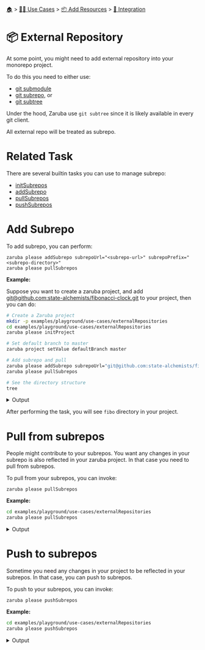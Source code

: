 <!--startTocHeader-->
[🏠](../../../README.md) > [👷🏽 Use Cases](../../README.md) > [📦 Add Resources](../README.md) > [🧩 Integration](README.md)
# 📦 External Repository
<!--endTocHeader-->


At some point, you might need to add external repository into your monorepo project.

To do this you need to either use:

* [git submodule](https://git-scm.com/book/en/v2/Git-Tools-Submodules)
* [git subrepo](https://github.com/ingydotnet/git-subrepo), or
* [git subtree](https://www.atlassian.com/git/tutorials/git-subtree)

Under the hood, Zaruba use `git subtree` since it is likely available in every git client.

All external repo will be treated as subrepo.

# Related Task

There are several builtin tasks you can use to manage subrepo:

* [initSubrepos](../../../core-tasks/initSubrepos.md)
* [addSubrepo](../../../core-tasks/addSubrepo.md)
* [pullSubrepos](../../../core-tasks/pullSubrepos.md)
* [pushSubrepos](../../../core-tasks/pushSubrepos.md)


# Add Subrepo

To add subrepo, you can perform:

```
zaruba please addSubrepo subrepoUrl="<subrepo-url>" subrepoPrefix="<subrepo-directory>" 
zaruba please pullSubrepos 

```

__Example:__

Suppose you want to create a zaruba project, and add [git@github.com:state-alchemists/fibonacci-clock.git](https://github.com/state-alchemists/fibonacci-clock) to your project, then you can do:

<!--startCode-->
```bash
# Create a Zaruba project
mkdir -p examples/playground/use-cases/externalRepositories
cd examples/playground/use-cases/externalRepositories
zaruba please initProject

# Set default branch to master
zaruba project setValue defaultBranch master

# Add subrepo and pull
zaruba please addSubrepo subrepoUrl="git@github.com:state-alchemists/fibonacci-clock.git" subrepoPrefix="fibo" 
zaruba please pullSubrepos 

# See the directory structure
tree
```
 
<details>
<summary>Output</summary>
 
```````
💀 🔎 Job Starting...
         Elapsed Time: 2.588µs
         Current Time: 00:25:46
💀 🏁 Running 🚧 'initProject' runner on /home/gofrendi/zaruba/docs/examples/playground/use-cases/externalRepositories (Attempt: 1/3)
💀    🚀 initProject          🚧 Initialized empty Git repository in /home/gofrendi/zaruba/docs/examples/playground/use-cases/externalRepositories/.git/
💀    🚀 initProject          🚧 🎉🎉🎉
💀    🚀 initProject          🚧 Project created
💀 🎉 Successfully running 🚧 'initProject' runner (Attempt: 1/3)
💀 🔎 Job Running...
         Elapsed Time: 16.416864ms
         Current Time: 00:25:46
💀 🎉 🎉🎉🎉🎉🎉🎉🎉🎉🎉🎉🎉
💀 🎉 Job Complete!!! 🎉🎉🎉
💀 🔥 Terminating
💀 🔎 Job Ended...
         Elapsed Time: 320.267916ms
         Current Time: 00:25:46
zaruba please initProject  
💀 🔎 Job Starting...
         Elapsed Time: 1.525µs
         Current Time: 00:25:46
💀 🏁 Running 🔎 'zrbIsProject' runner on /home/gofrendi/zaruba/docs/examples/playground/use-cases/externalRepositories (Attempt: 1/3)
💀    🚀 zrbIsProject         🔎 Current directory is a valid zaruba project
💀 🎉 Successfully running 🔎 'zrbIsProject' runner (Attempt: 1/3)
💀 🏁 Running 🥂 'addSubrepo' runner on /home/gofrendi/zaruba/docs/examples/playground/use-cases/externalRepositories (Attempt: 1/3)
💀    🚀 addSubrepo           🥂 🎉🎉🎉
💀    🚀 addSubrepo           🥂 Subrepo fibo has been added
💀 🎉 Successfully running 🥂 'addSubrepo' runner (Attempt: 1/3)
💀 🔎 Job Running...
         Elapsed Time: 335.00003ms
         Current Time: 00:25:47
💀 🎉 🎉🎉🎉🎉🎉🎉🎉🎉🎉🎉🎉
💀 🎉 Job Complete!!! 🎉🎉🎉
💀 🔥 Terminating
💀 🔎 Job Ended...
         Elapsed Time: 637.704051ms
         Current Time: 00:25:47
zaruba please addSubrepo -e '/home/gofrendi/zaruba/docs/examples/playground/use-cases/externalRepositories/.env' -v 'subrepoUrl=git@github.com:state-alchemists/fibonacci-clock.git' -v 'subrepoPrefix=fibo' -v '/home/gofrendi/zaruba/docs/examples/playground/use-cases/externalRepositories/default.values.yaml'
💀 🔎 Job Starting...
         Elapsed Time: 1.845µs
         Current Time: 00:25:47
💀 🏁 Running 🔎 'zrbIsProject' runner on /home/gofrendi/zaruba/docs/examples/playground/use-cases/externalRepositories (Attempt: 1/3)
💀 🏁 Running 🔍 'zrbIsValidSubrepos' runner on /home/gofrendi/zaruba/docs/examples/playground/use-cases/externalRepositories (Attempt: 1/3)
💀    🚀 zrbIsValidSubrepos   🔍 All Subrepos are valid
💀 🎉 Successfully running 🔍 'zrbIsValidSubrepos' runner (Attempt: 1/3)
💀    🚀 zrbIsProject         🔎 Current directory is a valid zaruba project
💀 🎉 Successfully running 🔎 'zrbIsProject' runner (Attempt: 1/3)
💀 🏁 Running 📦 'initSubrepos' runner on /home/gofrendi/zaruba/docs/examples/playground/use-cases/externalRepositories (Attempt: 1/3)
💀    🚀 initSubrepos         📦 fibo origin does not exist
💀    🚀 initSubrepos         📦 [master (root-commit) 7f2af82] 💀 Save works before pulling from git@github.com:state-alchemists/fibonacci-clock.git
💀    🚀 initSubrepos         📦  3 files changed, 125 insertions(+)
💀    🚀 initSubrepos         📦  create mode 100644 .gitignore
💀    🚀 initSubrepos         📦  create mode 100644 default.values.yaml
💀    🚀 initSubrepos         📦  create mode 100644 index.zaruba.yaml
💀    🚀 initSubrepos         📦 git fetch fibo master
💀 🔥 🚀 initSubrepos         📦 warning: no common commits
💀 🔥 🚀 initSubrepos         📦 From github.com:state-alchemists/fibonacci-clock
💀 🔥 🚀 initSubrepos         📦  * branch            master     -> FETCH_HEAD
💀 🔥 🚀 initSubrepos         📦  * [new branch]      master     -> fibo/master
💀 🔥 🚀 initSubrepos         📦 Added dir 'fibo'
💀 🔥 🚀 initSubrepos         📦 From github.com:state-alchemists/fibonacci-clock
💀 🔥 🚀 initSubrepos         📦  * branch            master     -> FETCH_HEAD
💀 🔥 🚀 initSubrepos         📦 From github.com:state-alchemists/fibonacci-clock
💀 🔥 🚀 initSubrepos         📦  * branch            master     -> FETCH_HEAD
💀    🚀 initSubrepos         📦 Already up to date.
💀    🚀 initSubrepos         📦 🎉🎉🎉
💀    🚀 initSubrepos         📦 Subrepos Initialized
💀 🎉 Successfully running 📦 'initSubrepos' runner (Attempt: 1/3)
💀 🏁 Running 🔽 'pullSubrepos' runner on /home/gofrendi/zaruba/docs/examples/playground/use-cases/externalRepositories (Attempt: 1/3)
💀    🚀 pullSubrepos         🔽 On branch master
💀    🚀 pullSubrepos         🔽 nothing to commit, working tree clean
💀 🔥 🚀 pullSubrepos         🔽 From github.com:state-alchemists/fibonacci-clock
💀 🔥 🚀 pullSubrepos         🔽  * branch            master     -> FETCH_HEAD
💀    🚀 pullSubrepos         🔽 Already up to date.
💀    🚀 pullSubrepos         🔽 🎉🎉🎉
💀    🚀 pullSubrepos         🔽 Subrepos pulled
💀 🎉 Successfully running 🔽 'pullSubrepos' runner (Attempt: 1/3)
💀 🔎 Job Running...
         Elapsed Time: 13.739506873s
         Current Time: 00:26:01
💀 🎉 🎉🎉🎉🎉🎉🎉🎉🎉🎉🎉🎉
💀 🎉 Job Complete!!! 🎉🎉🎉
💀 🔥 Terminating
💀 🔎 Job Ended...
         Elapsed Time: 14.041969947s
         Current Time: 00:26:01
zaruba please pullSubrepos -e '/home/gofrendi/zaruba/docs/examples/playground/use-cases/externalRepositories/.env' -v '/home/gofrendi/zaruba/docs/examples/playground/use-cases/externalRepositories/default.values.yaml'
.
├── default.values.yaml
├── fibo
│   ├── Dockerfile
│   ├── README.md
│   ├── bootstrap.unity.css
│   ├── index.css
│   ├── index.html
│   ├── index.js
│   ├── jquery.js
│   ├── sample.env
│   └── start.sh
├── index.zaruba.yaml
└── logs
    └── log.zaruba.csv

2 directories, 12 files
```````
</details>
<!--endCode-->

After performing the task, you will see `fibo` directory in your project.

# Pull from subrepos

People might contribute to your subrepos. You want any changes in your subrepo is also reflected in your zaruba project. In that case you need to pull from subrepos.

To pull from your subrepos, you can invoke:

```
zaruba please pullSubrepos
```

__Example:__

<!--startCode-->
```bash
cd examples/playground/use-cases/externalRepositories
zaruba please pullSubrepos
```
 
<details>
<summary>Output</summary>
 
```````
💀 🔎 Job Starting...
         Elapsed Time: 2.248µs
         Current Time: 00:26:01
💀 🏁 Running 🔍 'zrbIsValidSubrepos' runner on /home/gofrendi/zaruba/docs/examples/playground/use-cases/externalRepositories (Attempt: 1/3)
💀 🏁 Running 🔎 'zrbIsProject' runner on /home/gofrendi/zaruba/docs/examples/playground/use-cases/externalRepositories (Attempt: 1/3)
💀    🚀 zrbIsValidSubrepos   🔍 All Subrepos are valid
💀 🎉 Successfully running 🔍 'zrbIsValidSubrepos' runner (Attempt: 1/3)
💀    🚀 zrbIsProject         🔎 Current directory is a valid zaruba project
💀 🎉 Successfully running 🔎 'zrbIsProject' runner (Attempt: 1/3)
💀 🏁 Running 📦 'initSubrepos' runner on /home/gofrendi/zaruba/docs/examples/playground/use-cases/externalRepositories (Attempt: 1/3)
💀    🚀 initSubrepos         📦 🎉🎉🎉
💀    🚀 initSubrepos         📦 Subrepos Initialized
💀 🎉 Successfully running 📦 'initSubrepos' runner (Attempt: 1/3)
💀 🏁 Running 🔽 'pullSubrepos' runner on /home/gofrendi/zaruba/docs/examples/playground/use-cases/externalRepositories (Attempt: 1/3)
💀    🚀 pullSubrepos         🔽 On branch master
💀    🚀 pullSubrepos         🔽 nothing to commit, working tree clean
💀 🔥 🚀 pullSubrepos         🔽 From github.com:state-alchemists/fibonacci-clock
💀 🔥 🚀 pullSubrepos         🔽  * branch            master     -> FETCH_HEAD
💀    🚀 pullSubrepos         🔽 Already up to date.
💀    🚀 pullSubrepos         🔽 🎉🎉🎉
💀    🚀 pullSubrepos         🔽 Subrepos pulled
💀 🎉 Successfully running 🔽 'pullSubrepos' runner (Attempt: 1/3)
💀 🔎 Job Running...
         Elapsed Time: 3.311045931s
         Current Time: 00:26:05
💀 🎉 🎉🎉🎉🎉🎉🎉🎉🎉🎉🎉🎉
💀 🎉 Job Complete!!! 🎉🎉🎉
💀 🔥 Terminating
💀 🔎 Job Ended...
         Elapsed Time: 3.613627767s
         Current Time: 00:26:05
zaruba please pullSubrepos -e '/home/gofrendi/zaruba/docs/examples/playground/use-cases/externalRepositories/.env' -v '/home/gofrendi/zaruba/docs/examples/playground/use-cases/externalRepositories/default.values.yaml'
```````
</details>
<!--endCode-->

# Push to subrepos

Sometime you need any changes in your project to be reflected in your subrepos. In that case, you can push to subrepos.

To push to your subrepos, you can invoke:

```
zaruba please pushSubrepos
```

__Example:__

<!--startCode-->
```bash
cd examples/playground/use-cases/externalRepositories
zaruba please pushSubrepos
```
 
<details>
<summary>Output</summary>
 
```````
💀 🔎 Job Starting...
         Elapsed Time: 1.515µs
         Current Time: 00:26:05
💀 🏁 Running 🔎 'zrbIsProject' runner on /home/gofrendi/zaruba/docs/examples/playground/use-cases/externalRepositories (Attempt: 1/3)
💀 🏁 Running 🔗 'updateProjectLinks' runner on /home/gofrendi/zaruba/docs/examples/playground/use-cases/externalRepositories (Attempt: 1/3)
💀 🎉 Successfully running 🔎 'zrbIsProject' runner (Attempt: 1/3)
💀    🚀 updateProjectLinks   🔗 🎉🎉🎉
💀    🚀 zrbIsProject         🔎 Current directory is a valid zaruba project
💀    🚀 updateProjectLinks   🔗 Links updated
💀 🎉 Successfully running 🔗 'updateProjectLinks' runner (Attempt: 1/3)
💀 🏁 Running 🔍 'zrbIsValidSubrepos' runner on /home/gofrendi/zaruba/docs/examples/playground/use-cases/externalRepositories (Attempt: 1/3)
💀    🚀 zrbIsValidSubrepos   🔍 All Subrepos are valid
💀 🎉 Successfully running 🔍 'zrbIsValidSubrepos' runner (Attempt: 1/3)
💀 🏁 Running 📦 'initSubrepos' runner on /home/gofrendi/zaruba/docs/examples/playground/use-cases/externalRepositories (Attempt: 1/3)
💀    🚀 initSubrepos         📦 🎉🎉🎉
💀    🚀 initSubrepos         📦 Subrepos Initialized
💀 🎉 Successfully running 📦 'initSubrepos' runner (Attempt: 1/3)
💀 🏁 Running 🔼 'pushSubrepos' runner on /home/gofrendi/zaruba/docs/examples/playground/use-cases/externalRepositories (Attempt: 1/3)
💀    🚀 pushSubrepos         🔼 On branch master
💀    🚀 pushSubrepos         🔼 nothing to commit, working tree clean
💀    🚀 pushSubrepos         🔼 git push using:  fibo master
💀 🔥 🚀 pushSubrepos         🔼 1/3 (0) [0]2/3 (0) [0]3/3 (0) [0]3/3 (1) [1]3/3 (1) [2]Everything up-to-date
💀    🚀 pushSubrepos         🔼 🎉🎉🎉
💀    🚀 pushSubrepos         🔼 Subrepos pushed
💀 🎉 Successfully running 🔼 'pushSubrepos' runner (Attempt: 1/3)
💀 🔎 Job Running...
         Elapsed Time: 3.373048456s
         Current Time: 00:26:08
💀 🎉 🎉🎉🎉🎉🎉🎉🎉🎉🎉🎉🎉
💀 🎉 Job Complete!!! 🎉🎉🎉
💀 🔥 Terminating
💀 🔎 Job Ended...
         Elapsed Time: 3.675754739s
         Current Time: 00:26:09
zaruba please pushSubrepos -e '/home/gofrendi/zaruba/docs/examples/playground/use-cases/externalRepositories/.env' -v '/home/gofrendi/zaruba/docs/examples/playground/use-cases/externalRepositories/default.values.yaml'
```````
</details>
<!--endCode-->


<!--startTocSubTopic-->
<!--endTocSubTopic-->